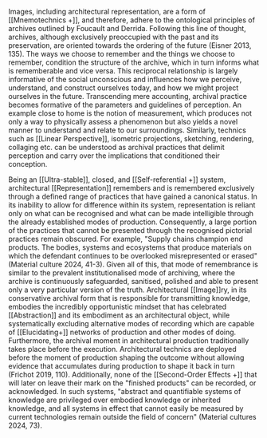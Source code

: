 Images, including architectural representation, are a form of [[Mnemotechnics +]], and therefore, adhere to the ontological principles of archives outlined by Foucault and Derrida. Following this line of thought, archives, although exclusively preoccupied with the past and its preservation, are oriented towards the ordering of the future (Eisner 2013, 135). The ways we choose to remember and the things we choose to remember, condition the structure of the archive, which in turn informs what is rememberable and vice versa. This reciprocal relationship is largely informative of the social unconscious and influences how we perceive, understand, and construct ourselves today, and how we might project ourselves in the future. Transcending mere accounting, archival practice becomes formative of the parameters and guidelines of perception. An example close to home is the notion of measurement, which produces not only a way to physically assess a phenomenon but also yields a novel manner to understand and relate to our surroundings. Similarly, technics such as [[Linear Perspective]], isometric projections, sketching, rendering, collaging etc. can be understood as archival practices that delimit perception and carry over the implications that conditioned their conception.

Being an [[Ultra-stable]], closed, and [[Self-referential +]] system, architectural [[Representation]] remembers and is remembered exclusively through a defined range of practices that have gained a canonical status. In its inability to allow for difference within its system, representation is reliant only on what can be recognised and what can be made intelligible through the already established modes of production. Consequently, a large portion of the practices that cannot be presented through the recognised pictorial practices remain obscured. For example, "Supply chains champion end products. The bodies, systems and ecosystems that produce materials on which the defendant continues to be overlooked misrepresented or erased" (Material culture 2024, 41-3). Given all of this, that mode of remembrance is similar to the prevalent institutionalised mode of archiving, where the archive is continuously safeguarded, sanitised, polished and able to present only a very particular version of the truth. Architectural [[Image]]ry, in its conservative archival form that is responsible for transmitting knowledge, embodies the incredibly opportunistic mindset that has celebrated [[Abstraction]] and its embodiment as an architectural object, while systematically excluding alternative modes of recording which are capable of [[Elucidating+]] networks of production and other modes of doing. Furthermore, the archival moment in architectural production traditionally takes place before the execution. Architectural technics are deployed before the moment of production shaping the outcome without allowing evidence that accumulates during production to shape it back in turn (Frichot 2019, 110). Additionally, none of the [[Second-Order Effects +]] that will later on leave their mark on the "finished products" can be recorded, or acknowledged. In such systems, "abstract and quantifiable systems of knowledge are privileged over embodied knowledge or inherited knowledge, and all systems in effect that cannot easily be measured by current technologies remain outside the field of concern" (Material cultures 2024, 73). 
